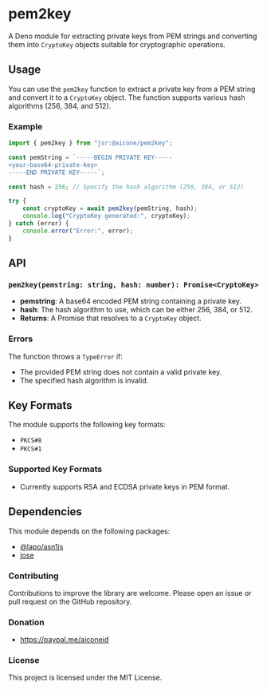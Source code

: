 # pem2key

A Deno module for extracting private keys from PEM strings and converting them into `CryptoKey` objects suitable for cryptographic operations.

## Usage

You can use the `pem2key` function to extract a private key from a PEM string and convert it to a `CryptoKey` object. The function supports various hash algorithms (256, 384, and 512).

### Example

```javascript
import { pem2key } from "jsr:@aicone/pem2key";

const pemString = `-----BEGIN PRIVATE KEY-----
<your-base64-private-key>
-----END PRIVATE KEY-----`;

const hash = 256; // Specify the hash algorithm (256, 384, or 512)

try {
    const cryptoKey = await pem2key(pemString, hash);
    console.log("CryptoKey generated:", cryptoKey);
} catch (error) {
    console.error("Error:", error);
}
```

## API

### `pem2key(pemstring: string, hash: number): Promise<CryptoKey>`

- **pemstring**: A base64 encoded PEM string containing a private key.
- **hash**: The hash algorithm to use, which can be either 256, 384, or 512.
- **Returns**: A Promise that resolves to a `CryptoKey` object.

### Errors

The function throws a `TypeError` if:
- The provided PEM string does not contain a valid private key.
- The specified hash algorithm is invalid.

## Key Formats

The module supports the following key formats:

- `PKCS#8`
- `PKCS#1`

### Supported Key Formats

* Currently supports RSA and ECDSA private keys in PEM format.

## Dependencies

This module depends on the following packages:

- [@lapo/asn1js](https://www.npmjs.com/package/@lapo/asn1js)
- [jose](https://github.com/panva/jose)

### Contributing

Contributions to improve the library are welcome. Please open an issue or pull request on the GitHub repository.

### Donation
- https://paypal.me/aiconeid 

### License

This project is licensed under the MIT License.
